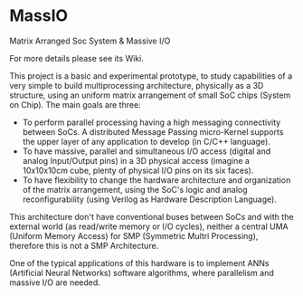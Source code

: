 # MassIO
Matrix Arranged Soc System &amp; Massive I/O

For more details please see its Wiki.

This project is a basic and experimental prototype, to study capabilities of a very simple to build multiprocessing architecture, physically as a 3D structure, using an uniform matrix arrangement of small SoC chips (System on Chip). The main goals are three:

- To perform parallel processing having a high messaging connectivity between SoCs. A distributed Message Passing micro-Kernel supports the upper layer of any application to develop (in C/C++ language).
- To have massive, parallel and simultaneous I/O access (digital and analog Input/Output pins) in a 3D physical access (imagine a 10x10x10cm cube, plenty of physical I/O pins on its six faces).
- To have flexibility to change the hardware architecture and organization of the matrix arrangement, using the SoC's logic and analog reconfigurability (using Verilog as Hardware Description Language).

This architecture don't have conventional buses between SoCs and with the external world (as read/write memory or I/O cycles), neither a central UMA (Uniform Memory Access) for SMP (Symmetric Multri Processing), therefore this is not a SMP Architecture.

One of the typical applications of this hardware is to implement ANNs (Artificial Neural Networks) software algorithms, where parallelism and massive I/O are needed.
